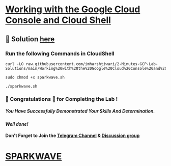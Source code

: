 # [Working with the Google Cloud Console and Cloud Shell](https://www.cloudskillsboost.google/focuses/59871?locale=pt_PT&parent=catalog)

## 🔑 Solution [here](https://www.youtube.com/@sparkwave.01)

### Run the following Commands in CloudShell
```
curl -LO raw.githubusercontent.com/imharshtiwari/2-Minutes-GCP-Lab-Solutions/main/Working%20with%20the%20Google%20Cloud%20Console%20and%20Cloud%20Shell/sparkwave.sh

sudo chmod +x sparkwave.sh

./sparkwave.sh
```

### 🐼 Congratulations 🎉 for Completing the Lab !

##### *You Have Successfully Demonstrated Your Skills And Determination.*

#### *Well done!*

#### Don't Forget to Join the [Telegram Channel](https://t.me/sparkwave.01) & [Discussion group](https://t.me/sparkwave.01chats)

# [SPARKWAVE](https://www.youtube.com/@sparkwave.01)
